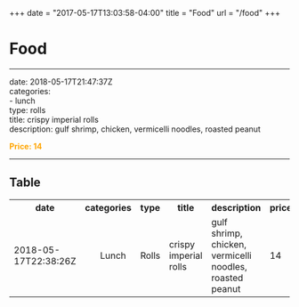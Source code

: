 +++
date = "2017-05-17T13:03:58-04:00"
title = "Food"
url = "/food"
+++

# Food

---
date: 2018-05-17T21:47:37Z<br>
categories:<br>
    - lunch<br>
type: rolls<br>
title: crispy imperial rolls<br>
description: gulf shrimp, chicken, vermicelli noodles, roasted peanut<br>

<span style="color: orange"> **Price: 14** </span>

---

Table
<br>
---
<table>
    <tr>
    <th>date</th>
    <th>categories</th>
    <th>type</th>
    <th>title</th>
    <th>description</th>
    <th>price</th>
    </tr>
    <tr>
        <td>2018-05-17T22:38:26Z</td>
         <td><ul ## *>Lunch</ul * ##></td> 
         <td ####> Rolls </td ####>  
        <td **> crispy imperial rolls </td **>
        <td>gulf shrimp, chicken, vermicelli noodles, roasted peanut</td>
        <td>14</td>
    </tr>
</table>
